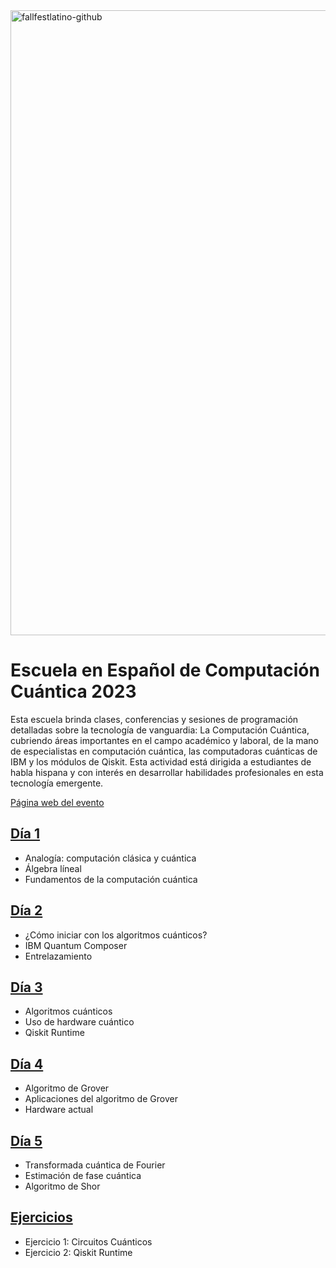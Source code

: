 <img width="1000" alt="fallfestlatino-github" src="https://github.com/fall-fest-latino/escuela-de-computacion-cuantica-2023/assets/1554515/27b9064b-5310-4bcd-baae-640eef67c4bc">


# Escuela en Español de Computación Cuántica 2023

Esta escuela brinda clases, conferencias y sesiones de programación detalladas sobre la tecnología de vanguardia: La Computación Cuántica, cubriendo áreas importantes en el campo académico y laboral, de la mano de especialistas en computación cuántica, las computadoras cuánticas de IBM y los módulos de Qiskit. Esta actividad está dirigida a estudiantes de habla hispana y con interés en desarrollar habilidades profesionales en esta tecnología emergente.

[Página web del evento](https://www.cofalumniusb.org/qiskit-escuela-de-verano-2023)


## [Día 1](https://github.com/fall-fest-latino/escuela-de-computacion-cuantica-2023/tree/main/dia01)
- Analogía: computación clásica y cuántica
- Álgebra líneal
- Fundamentos de la computación cuántica


## [Día 2](https://github.com/fall-fest-latino/escuela-de-computacion-cuantica-2023/tree/main/dia02)
- ¿Cómo iniciar con los algoritmos cuánticos?
- IBM Quantum Composer
- Entrelazamiento


## [Día 3](https://github.com/fall-fest-latino/escuela-de-computacion-cuantica-2023/tree/main/dia03)
- Algoritmos cuánticos
- Uso de hardware cuántico
- Qiskit Runtime


## [Día 4](https://github.com/fall-fest-latino/escuela-de-computacion-cuantica-2023/tree/main/dia04)
- Algoritmo de Grover
- Aplicaciones del algoritmo de Grover
- Hardware actual


## [Día 5](https://github.com/fall-fest-latino/escuela-de-computacion-cuantica-2023/tree/main/dia05)
- Transformada cuántica de Fourier
- Estimación de fase cuántica
- Algoritmo de Shor


## [Ejercicios](https://github.com/fall-fest-latino/escuela-de-computacion-cuantica-2023/tree/main/ejercicios)
- Ejercicio 1: Circuitos Cuánticos
- Ejercicio 2: Qiskit Runtime


